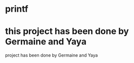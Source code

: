 # printf
# this project has been done by Germaine and Yaya

 project has been done by Germaine and Yaya
